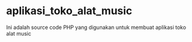 # aplikasi_toko_alat_music
Ini adalah source code PHP yang digunakan untuk membuat aplikasi toko alat music
